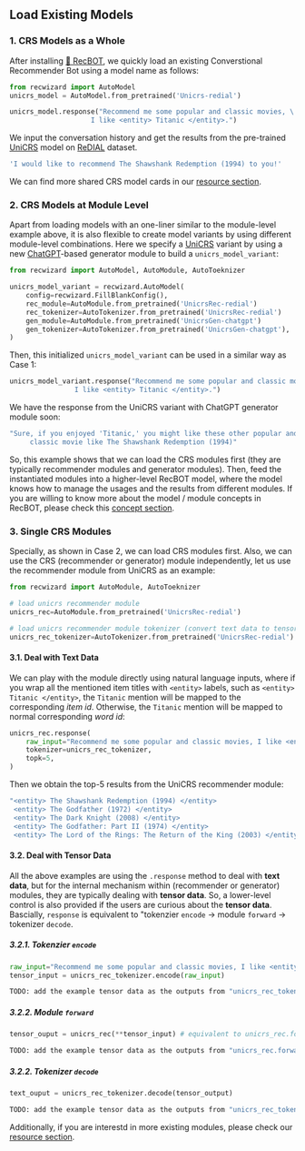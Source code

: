 ## Load Existing Models

### 1. CRS Models as a Whole

After installing [🤖️ RecBOT](./index), we quickly load an existing Converstional Recommender Bot using a model name as follows:

```python
from recwizard import AutoModel
unicrs_model = AutoModel.from_pretrained('Unicrs-redial')

unicrs_model.response("Recommend me some popular and classic movies, \
                    I like <entity> Titanic </entity>.")
```

We input the conversation history and get the results from the pre-trained [UniCRS](https://arxiv.org/abs/2206.09363) model on [ReDIAL](https://proceedings.neurips.cc/paper_files/paper/2018/file/800de15c79c8d840f4e78d3af937d4d4-Paper.pdf) dataset.

```bash
'I would like to recommend The Shawshank Redemption (1994) to you!'
```

We can find more shared CRS model cards in our [resource section](resource/model_zoo).


### 2. CRS Models at Module Level

Apart from loading models with an one-liner similar to the module-level example above, it is also flexible to create model variants by using different module-level combinations. Here we specify a [UniCRS](https://arxiv.org/abs/2206.09363) variant by using a new [ChatGPT](https://openai.com/blog/introducing-chatgpt-and-whisper-apis)-based generator module to build a `unicrs_model_variant`:

```python
from recwizard import AutoModel, AutoModule, AutoToeknizer

unicrs_model_variant = recwizard.AutoModel(
    config=recwizard.FillBlankConfig(), 
    rec_module=AutoModule.from_pretrained('UnicrsRec-redial')
    rec_tokenizer=AutoTokenizer.from_pretrained('UnicrsRec-redial')
    gen_module=AutoModule.from_pretrained('UnicrsGen-chatgpt')
    gen_tokenizer=AutoTokenizer.from_pretrained('UnicrsGen-chatgpt'),
)
```

Then, this initialized `unicrs_model_variant` can be used in a similar way as Case 1:

```python
unicrs_model_variant.response("Recommend me some popular and classic movies, \
                I like <entity> Titanic </entity>.")
```

We have the response from the UniCRS variant with ChatGPT generator module soon:

```bash
"Sure, if you enjoyed 'Titanic,' you might like these other popular and 
     classic movie like The Shawshank Redemption (1994)"
```

So, this example shows that we can load the CRS modules first (they are typically recommender modules and generator modules). Then, feed the instantiated modules into a higher-level RecBOT model, where the model knows how to manage the usages and the results from different modules. If you are willing to know more about the model / module concepts in RecBOT, please check this [concept section](./).

### 3. Single CRS Modules

Specially, as shown in Case 2, we can load CRS modules first. Also, we can use the CRS (recommender or generator) module independently, let us use the recommender module from UniCRS as an example:

```python
from recwizard import AutoModule, AutoToeknizer

# load unicrs recommender module
unicrs_rec=AutoModule.from_pretrained('UnicrsRec-redial')

# load unicrs recommender module tokenizer (convert text data to tensor data)
unicrs_rec_tokenizer=AutoTokenizer.from_pretrained('UnicrsRec-redial')
```

#### 3.1. Deal with Text Data 

We can play with the module directly using natural language inputs, where if you wrap all the mentioned item titles with `<entity>` labels, such as `<entity> Titanic </entity>`, the `Titanic` mention will be mapped to the corresponding *item id*. Otherwise, the `Titanic` mention will be mapped to normal corresponding *word id*:

```python
unicrs_rec.response(
    raw_input="Recommend me some popular and classic movies, I like <entity> Titanic </entity>.",
    tokenizer=unicrs_rec_tokenizer,
    topk=5,
)
```

Then we obtain the top-5 results from the UniCRS recommender module:

```bash
"<entity> The Shawshank Redemption (1994) </entity>
 <entity> The Godfather (1972) </entity>
 <entity> The Dark Knight (2008) </entity>
 <entity> The Godfather: Part II (1974) </entity> 
 <entity> The Lord of the Rings: The Return of the King (2003) </entity>"
```

#### 3.2. Deal with Tensor Data 

All the above examples are using the `.response` method to deal with **text data**, but for the internal mechanism within (recommender or generator) modules, they are typically dealing with **tensor data**. So, a lower-level control is also provided if the users are curious about the **tensor data**. Bascially, `response` is equivalent to "tokenzier `encode` -> module `forward` -> tokenizer `decode`.

##### 3.2.1. Tokenzier `encode`

```python 
raw_input="Recommend me some popular and classic movies, I like <entity> Titanic </entity>."
tensor_input = unicrs_rec_tokenizer.encode(raw_input)
```

```bash
TODO: add the example tensor data as the outputs from "unicrs_rec_tokenizer.encode(raw_input)"
```

##### 3.2.2. Module `forward` 

```python
tensor_ouput = unicrs_rec(**tensor_input) # equivalent to unicrs_rec.forward(**tensor_input)
```

```bash
TODO: add the example tensor data as the outputs from "unicrs_rec.forward(**tensor_input)"
```

##### 3.2.2. Tokenizer `decode`

```python
text_ouput = unicrs_rec_tokenizer.decode(tensor_output)
```

```bash
TODO: add the example tensor data as the outputs from "unicrs_rec_tokenizer.decode(tensor_output)"
```

Additionally, if you are interestd in more existing modules, please check our [resource section](resource/module_zoo).